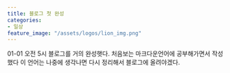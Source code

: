 ```yaml
---
title: 블로그 첫 완성
categories:
- 일상
feature_image: "/assets/logos/lion_img.png"
---
```


01-01 오전 5시 블로그를 거의 완성햇다. 처음보는 마크다운언어에 공부해가면서 작성했다 이 언어는 나중에 생각나면
다시 정리해서 블로그에 올려야겠다.

<!-- more -->

